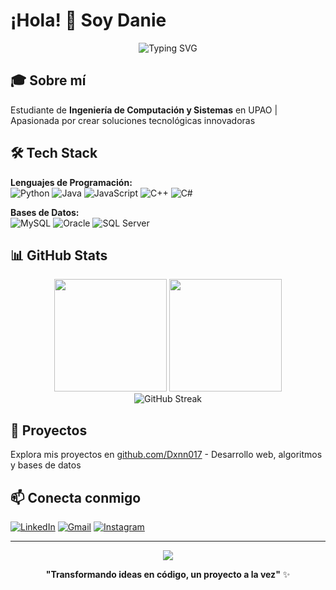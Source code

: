 # ¡Hola! 👋 Soy **Danie**

<div align="center">
  <img src="https://readme-typing-svg.herokuapp.com?font=Fira+Code&pause=1000&color=36BCF7&center=true&vCenter=true&width=435&lines=Estudiante+de+Ingenier%C3%ADa;Desarrolladora+en+formaci%C3%B3n;Apasionada+por+la+tecnolog%C3%ADa" alt="Typing SVG" />
</div>

## 🎓 Sobre mí
Estudiante de **Ingeniería de Computación y Sistemas** en UPAO | Apasionada por crear soluciones tecnológicas innovadoras

## 🛠️ Tech Stack

**Lenguajes de Programación:**
<br>
![Python](https://img.shields.io/badge/Python-3776AB?style=for-the-badge&logo=python&logoColor=white)
![Java](https://img.shields.io/badge/Java-ED8B00?style=for-the-badge&logo=openjdk&logoColor=white)
![JavaScript](https://img.shields.io/badge/JavaScript-F7DF1E?style=for-the-badge&logo=javascript&logoColor=black)
![C++](https://img.shields.io/badge/C%2B%2B-00599C?style=for-the-badge&logo=c%2B%2B&logoColor=white)
![C#](https://img.shields.io/badge/C%23-239120?style=for-the-badge&logo=c-sharp&logoColor=white)

**Bases de Datos:**
<br>
![MySQL](https://img.shields.io/badge/MySQL-4479A1?style=for-the-badge&logo=mysql&logoColor=white)
![Oracle](https://img.shields.io/badge/Oracle-F80000?style=for-the-badge&logo=oracle&logoColor=white)
![SQL Server](https://img.shields.io/badge/SQL%20Server-CC2927?style=for-the-badge&logo=microsoft%20sql%20server&logoColor=white)

## 📊 GitHub Stats

<div align="center">
  <img height="180em" src="https://github-readme-stats.vercel.app/api?username=Dxnn017&show_icons=true&theme=radical&include_all_commits=true&count_private=true"/>
  <img height="180em" src="https://github-readme-stats.vercel.app/api/top-langs/?username=Dxnn017&layout=compact&langs_count=6&theme=radical"/>
</div>

<div align="center">
  <img src="https://github-readme-streak-stats.herokuapp.com/?user=Dxnn017&theme=radical" alt="GitHub Streak" />
</div>

## 🚀 Proyectos
Explora mis proyectos en [github.com/Dxnn017](https://github.com/Dxnn017) - Desarrollo web, algoritmos y bases de datos

## 📫 Conecta conmigo

[![LinkedIn](https://img.shields.io/badge/LinkedIn-0077B5?style=for-the-badge&logo=linkedin&logoColor=white)](https://www.linkedin.com/in/daniela-nieve-64b571261)
[![Gmail](https://img.shields.io/badge/Gmail-D14836?style=for-the-badge&logo=gmail&logoColor=white)](mailto:dannievi017@gmail.com)
[![Instagram](https://img.shields.io/badge/Instagram-E4405F?style=for-the-badge&logo=instagram&logoColor=white)](https://www.instagram.com/dnni_ny)

---

<div align="center">
  <img src="https://komarev.com/ghpvc/?username=Dxnn017&color=ff69b4&style=for-the-badge&label=VISITAS"/>
</div>

<div align="center">
  
**"Transformando ideas en código, un proyecto a la vez"** ✨
  
</div>
